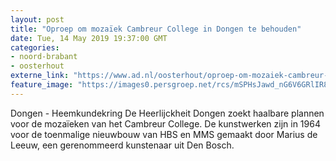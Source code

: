 ```yaml
---
layout: post
title: "Oproep om mozaïek Cambreur College in Dongen te behouden"
date: Tue, 14 May 2019 19:37:00 GMT
categories: 
- noord-brabant 
- oosterhout 
externe_link: "https://www.ad.nl/oosterhout/oproep-om-mozaiek-cambreur-college-in-dongen-te-behouden~aba91cfa/"
feature_image: "https://images0.persgroep.net/rcs/mSPHsJawd_nG6V6GRlIR8LcMx_A/diocontent/148367959/_fitwidth/400/?appId=21791a8992982cd8da851550a453bd7f&quality=0.7"
---
```


Dongen - Heemkundekring De Heerlijckheit Dongen zoekt haalbare plannen voor de mozaïeken van het Cambreur College. De kunstwerken zijn in 1964 voor de toenmalige nieuwbouw van HBS en MMS gemaakt door Marius de Leeuw, een gerenommeerd kunstenaar uit Den Bosch.
